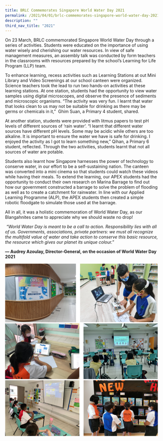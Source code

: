 ```yaml
---
title: BRLC Commemorates Singapore World Water Day 2021
permalink: /2021/04/01/brlc-commemorates-singapore-world-water-day-2021/
description: ""
third_nav_title: "2021"
---
```

<p>On 23 March, BRLC commemorated Singapore World Water Day through a series of activities. Students were educated on the importance of using water wisely and cherishing our water resources. In view of safe management measures, an assembly talk was conducted by form teachers in the classrooms with resources prepared by the school’s Learning for Life Program (LLP) team.</p>
<p>To enhance learning, recess activities such as Learning Stations at out Mini Library and Video Screenings at our school canteen were organized. Science teachers took the lead to run two hands-on activities at these learning stations. At one station, students had the opportunity to view water samples using digital microscopes, and observe the presence of sediments and microscopic organisms. “The activity was very fun. I learnt that water that looks clean to us may not be suitable for drinking as there may be germs or chemicals in it,” &nbsp;Ghim Suan, a Primary 4 student, shared.</p>
<p>At another station, students were provided with litmus papers to test pH levels of different sources of ‘rain water’. “I learnt that different water sources have different pH levels. Some may be acidic while others are too alkaline. It is important to ensure the water we have is safe for drinking. I enjoyed the activity as I got to learn something new,” Qihan, a Primary 6 student, reflected. Through the two activities, students learnt that not all sources of water are potable.</p>
<p>Students also learnt how Singapore harnesses the power of technology to conserve water, in our effort to be a self-sustaining nation. The canteen was converted into a mini cinema so that students could watch these videos while having their meals. To extend the learning, our APEX students had the opportunity to conduct their own research on Marina Barrage to find out how our government constructed a barrage to solve the problem of flooding as well as to create a catchment for rainwater. In line with our Applied Learning Programme (ALP), the APEX students then created a simple robotic floodgate to simulate those used at the barrage.</p>
<p>All in all, it was a holistic commemoration of World Water Day, as our Blangahnites came to appreciate why we should waste no drop!</p>
<p><em>&nbsp;“World Water Day is meant to be a call to action. Responsibility lies with all of us. Governments, associations, private partners: we must all recognize the multifold value of water and take action to conserve this basic resource, the resource which gives our planet its unique colour.”</em></p>
<p><strong>—&nbsp;Audrey Azoulay, Director-General, on the occasion of World Water Day 2021</strong></p>
<img src="/images/wwd1.png"><br>
<img src="/images/wwd2.png"><br>
<img src="/images/wwd3.png">